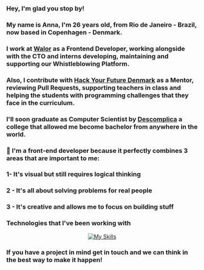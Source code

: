 ### Hey, I'm glad you stop by!
 
### My name is Anna, I'm 26 years old, from Rio de Janeiro - Brazil, now based in Copenhagen - Denmark.
### I work at [Walor](walor.io) as a Frontend Developer, working alongside with the CTO and interns developing, maintaining and supporting our Whistleblowing Platform.
### Also, I contribute with [Hack Your Future Denmark](https://www.hackyourfuture.dk/) as a Mentor, reviewing Pull Requests, supporting teachers in class and helping the students with programming challenges that they face in the curriculum.
### I'll soon graduate as Computer Scientist by [Descomplica](https://descomplica.com.br/faculdade/a/) a college that allowed me become bachelor from anywhere in the world.


### 💞️ I'm a front-end developer because it perfectly combines 3 areas that are important to me:
### 1- It's visual but still requires logical thinking
### 2 - It's all about solving problems for real people
### 3 - It's creative and allows me to focus on building stuff

### Technologies that I've been working with
<div align="center">   

[![My Skills](https://skillicons.dev/icons?i=ts,js,html,css,php,python,java,react,angular,redux,wordpress,styledcomponents,tailwind,figma,materialui,nodejs,mysql,docker,vite,git,bash,vscode,azure,androidstudio,&perline=8)](https://skillicons.dev)

</div>

### If you have a project in mind get in touch and we can think in the best way to make it happen!

<!-- [![My Linkedin](https://skillicons.dev/icons?i=linkedin)](https://linkedin.com/in/annamourasobral) -->

<!---
annamourasobral/annamourasobral is a ✨ special ✨ repository because its `README.md` (this file) appears on your GitHub profile.
You can click the Preview link to take a look at your changes.
--->

